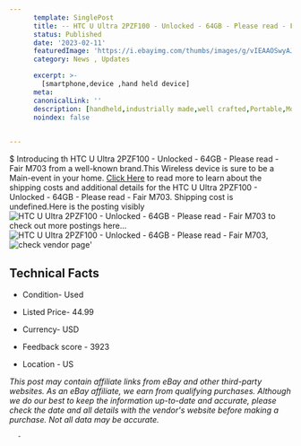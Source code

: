 ```yaml
---
      template: SinglePost
      title: -- HTC U Ultra 2PZF100 - Unlocked - 64GB - Please read - Fair  M703
      status: Published
      date: '2023-02-11'
      featuredImage: 'https://i.ebayimg.com/thumbs/images/g/vIEAAOSwyAJj5T4A/s-l225.jpg'
      category: News , Updates

      excerpt: >-
        [smartphone,device ,hand held device]
      meta:
      canonicalLink: ''
      description: [handheld,industrially made,well crafted,Portable,Mobile,Compact,Convenient,Lightweight,Maneuverable,Man-portable,Miniature,Carriable,Hand-held,Light,Holdable,Transportable,Mobile device,Pocket-sized,On-the-go,Wireless,Cordless,Compact size,Convenient size, smartphone,device ,hand held device]
      noindex: false
      

---
```

$
      Introducing th HTC U Ultra 2PZF100 - Unlocked - 64GB - Please read - Fair  M703 from a well-known brand.This Wireless device  is sure to be a Main-event in your home. [Click Here](https://www.ebay.com/itm/225350322135?hash=item3477ed07d7%3Ag%3AvIEAAOSwyAJj5T4A&mkevt=1&mkcid=1&mkrid=711-53200-19255-0&campid=%253CePNCampaignId%253E&customid=%253CreferenceId%253E&toolid=10049) to read more to learn about the shipping costs and additional details for the HTC U Ultra 2PZF100 - Unlocked - 64GB - Please read - Fair  M703. Shipping cost is undefined.Here is the posting visibly ![HTC U Ultra 2PZF100 - Unlocked - 64GB - Please read - Fair  M703](https://i.ebayimg.com/thumbs/images/g/vIEAAOSwyAJj5T4A/s-l225.jpg) to check out more postings here... ![HTC U Ultra 2PZF100 - Unlocked - 64GB - Please read - Fair  M703](https://i.ebayimg.com/images/g/vIEAAOSwyAJj5T4A/s-l1600.jpg), ![check vendor page](https://origin-galleryplus.ebayimg.com/ws/web/225350322135_2_0_1/225x225.jpg,https://origin-galleryplus.ebayimg.com/ws/web/225350322135_3_0_1/225x225.jpg,https://origin-galleryplus.ebayimg.com/ws/web/225350322135_4_0_1/225x225.jpg,https://origin-galleryplus.ebayimg.com/ws/web/225350322135_5_0_1/225x225.jpg,https://origin-galleryplus.ebayimg.com/ws/web/225350322135_6_0_1/225x225.jpg,https://origin-galleryplus.ebayimg.com/ws/web/225350322135_7_0_1/225x225.jpg,https://origin-galleryplus.ebayimg.com/ws/web/225350322135_8_0_1/225x225.jpg)'

      

 ## Technical Facts 



     
      

 - Condition- Used 


      

 - Listed Price- 44.99 


      

 - Currency- USD 


      

 - Feedback score - 3923 


      

 - Location - US 


      
      

 *_This post may contain affiliate links from eBay and other third-party websites. As an eBay affiliate, we earn from qualifying purchases. Although we do our best to keep the information up-to-date and accurate, please check the date and all details with the vendor's website before making a purchase. Not all data may be accurate._*




      -
